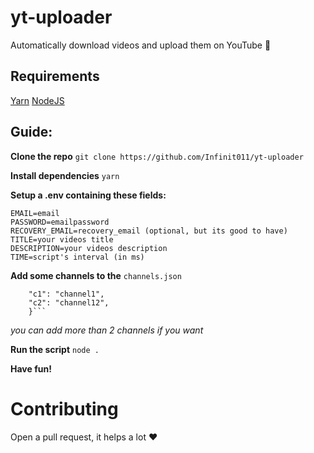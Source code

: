 # yt-uploader

Automatically download videos and upload them on YouTube 🚀

## Requirements

[Yarn](https://yarnpkg.com/)
[NodeJS](https://nodejs.org/)

## Guide:

**Clone the repo**
`git clone https://github.com/Infinit011/yt-uploader`

**Install dependencies**
`yarn`

**Setup a .env containing these fields:**

```
EMAIL=email
PASSWORD=emailpassword
RECOVERY_EMAIL=recovery_email (optional, but its good to have)
TITLE=your videos title
DESCRIPTION=your videos description
TIME=script's interval (in ms)
```

**Add some channels to the** `channels.json`

````{
    "c1": "channel1",
    "c2": "channel12",
    }```
````

_you can add more than 2 channels if you want_

**Run the script**
`node .`

**Have fun!**

# Contributing

Open a pull request, it helps a lot ❤️
